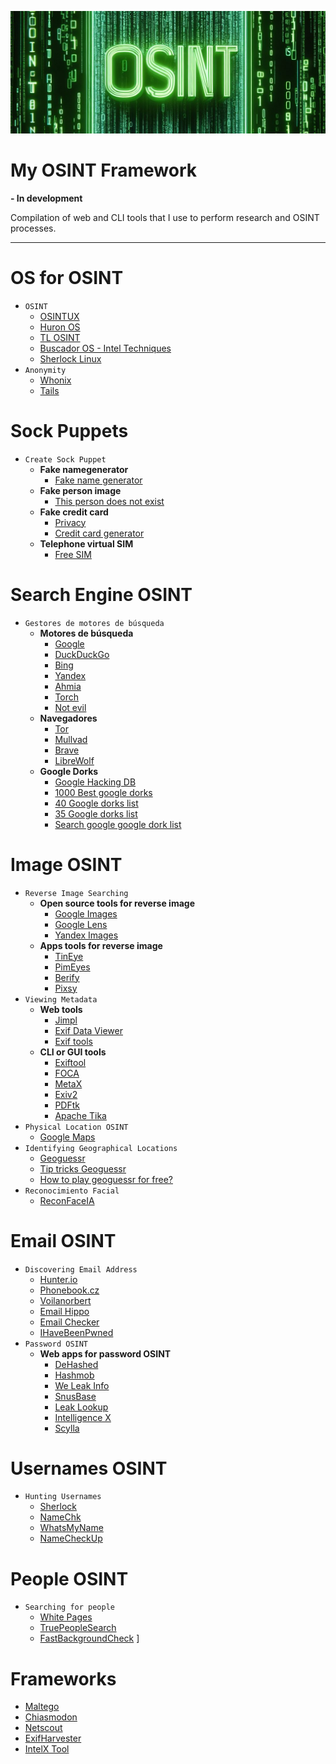 ![header](./img/OSINT-2.jpg)

# My OSINT Framework

**- In development**

Compilation of web and CLI tools that I use to perform research and OSINT processes.

---

# OS for OSINT

- `OSINT`
	- [OSINTUX](https://www.osintux.org/descargas)
	- [Huron OS](https://huronos.org/download)
	- [TL OSINT](https://www.tracelabs.org/initiatives/osint-vm)
	- [Buscador OS  - Intel Techniques](https://inteltechniques.com/blog/2019/01/25/buscador-2-0-osint-virtual-machine-released/)
	- [Sherlock Linux](https://www.sherlock-linux.org/descarga/)
- `Anonymity`
	- [Whonix](https://www.whonix.org/wiki/Download)
	- [Tails](https://tails.net/install/index.en.html)

# Sock Puppets

- `Create Sock Puppet`
	- **Fake namegenerator**
		- [Fake name generator](https://www.fakenamegenerator.com)
	- **Fake person image**
		- [This person does not exist](https://thispersondoesnotexist.com)
	- **Fake credit card**
		- [Privacy](https://privacy.com)
		- [Credit card generator](https://dnschecker.org/credit-card-generator.php)
	- **Telephone virtual SIM**
		- [Free SIM](https://mint-mobile.com)

# Search Engine OSINT

- `Gestores de motores de búsqueda`
	- **Motores de búsqueda**
		- [Google](https://www.google.com/)
		- [DuckDuckGo](https://duckduckgo.com/)
		- [Bing](https://www.bing.com/)
		- [Yandex](https://www.bing.com/)
		- [Ahmia](https://ahmia.fi)
		- [Torch](http://xmh57jrzrnw6insl.onion/)
		- [Not evil](http://hss3uro2hsxfogfq.onion/)
	- **Navegadores**
		- [Tor](https://www.torproject.org/es/download/)
		- [Mullvad](https://mullvad.net/es/download/vpn/linux)
		- [Brave](https://brave.com/)
		- [LibreWolf](https://librewolf.net/installation/)
	- **Google Dorks**
		- [Google Hacking DB](https://www.exploit-db.com/google-hacking-database)
		- [1000 Best google dorks](https://gbhackers.com/latest-google-dorks-list/)
		- [40 Google dorks list](https://medium.com/@paritoshblogs/40-google-dorks-that-you-can-use-for-various-purposes-a7fb8c0cd9ca)
		- [35 Google dorks list](https://www.boxpiper.com/posts/top-35-google-dorks-list)
		- [Search google google dork list](https://www.google.com/search?q=most+google+dorks+list&sca_esv=09379ecd0b6efd91&sca_upv=1&ei=b5AiZsOgBrDd5OUPhLC84AY&ved=0ahUKEwiDlI3Dzs6FAxWwLrkGHQQYD2wQ4dUDCBA&uact=5&oq=most+google+dorks+list&gs_lp=Egxnd3Mtd2l6LXNlcnAiFm1vc3QgZ29vZ2xlIGRvcmtzIGxpc3QyBRAhGKABSJMLUIsGWJsKcAJ4AZABAJgBb6ABygOqAQMzLjK4AQPIAQD4AQGYAgegAtYDwgIKEAAYsAMY1gQYR8ICBhAAGBYYHpgDAIgGAZAGCJIHAzUuMqAHnwc&sclient=gws-wiz-serp)

# Image OSINT

- `Reverse Image Searching`
	- **Open source tools for reverse image**
		- [Google Images](https://images.google.com/)
		- [Google Lens](https://lens.google/)
		- [Yandex Images](https://yandex.com/images/)
	- **Apps tools for reverse image**
		- [TinEye](https://tineye.com/)
		- [PimEyes](https://pimeyes.com/en)
		- [Berify](https://berify.com/)
		- [Pixsy](https://www.pixsy.com/monitor#monitor-how-works)
- `Viewing Metadata`
	- **Web tools**
		- [Jimpl](https://jimpl.com)
		- [Exif Data Viewer](https://exifdata.com)
		- [Exif tools](https://exif.tools)
	- **CLI or GUI tools**
		- [Exiftool](https://github.com/exiftool/exiftool)
		- [FOCA](https://github.com/ElevenPaths/FOCA)
		- [MetaX](https://apps.apple.com/us/app/metax/id1376589355)
		- [Exiv2](https://exiv2.org/)
		- [PDFtk](https://installati.one/install-pdftk-kalilinux/)
		- [Apache Tika](https://tika.apache.org/)
- `Physical Location OSINT`
	- [Google Maps](https://www.google.com/maps/)
- `Identifying Geographical Locations`
	- [Geoguessr](https://www.geoguessr.com/)
	- [Tip tricks Geoguessr](https://somerandomstuff1.wordpress.com/2019/02/08/geoguessr-the-top-tips-tricks-and-techniques/)
	- [How to play geoguessr for free?](https://www.youtube.com/watch?v=mTvwPcHCWlw)
- `Reconocimiento Facial`
	- [ReconFaceIA](developeropencv.fr)

# Email OSINT

- `Discovering Email Address`
	- [Hunter.io](https://hunter.io/)
	- [Phonebook.cz](https://phonebook.cz/)
	- [Voilanorbert](https://www.voilanorbert.com/)
	- [Email Hippo](https://tools.emailhippo.com/)
	- [Email Checker](https://email-checker.net/)
	- [IHaveBeenPwned](https://haveibeenpwned.com/)
- `Password OSINT`
	- **Web apps for password OSINT**
		- [DeHashed](https://www.dehashed.com/)
		- [Hashmob](https://hashmob.net/)
		- [We Leak Info](https://weleakinfo.io/)
		- [SnusBase](https://snusbase.com/)
		- [Leak Lookup](https://leak-lookup.com/)
		- [Intelligence X](https://intelx.io)
		- [Scylla](https://opensource.docs.scylladb.com/stable/getting-started/installation-common/unified-installer.html)

# Usernames OSINT

- `Hunting Usernames`
	- [Sherlock](https://github.com/sherlock-project/sherlock)
	- [NameChk](https://namechk.com)
	- [WhatsMyName](https://whatsmyname.org)
	- [NameCheckUp](https://namecheckup.com)

# People OSINT

- `Searching for people`
	- [White Pages](https://www.whitepages.com)
	- [TruePeopleSearch](https://www.truepeoplesearch.com)
	- [FastBackgroundCheck](https://www.fastbackgroundcheck.com)
]
# Frameworks

- [Maltego](https://www.maltego.com/)
- [Chiasmodon](https://github.com/chiasmod0n/chiasmodon)
- [Netscout](https://github.com/caio-ishikawa/netscout)
- [ExifHarvester](https://github.com/msegoviag/exifharvester)
- [IntelX Tool](https://inteltechniques.com/tools/)
